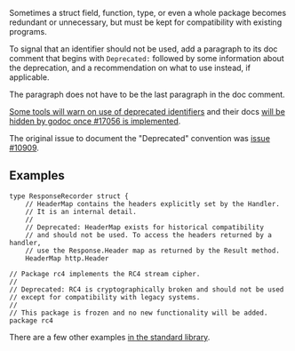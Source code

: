 Sometimes a struct field, function, type, or even a whole package becomes
redundant or unnecessary, but must be kept for compatibility with existing
programs.

To signal that an identifier should not be used, add a paragraph to its doc
comment that begins with `Deprecated:` followed by some information about the
deprecation, and a recommendation on what to use instead, if applicable.

The paragraph does not have to be the last paragraph in the doc comment.

[Some tools will warn on use of deprecated identifiers](https://staticcheck.io/docs/checks#SA1019)
and their docs [will be hidden by godoc once #17056 is implemented](https://golang.org/issue/17056).

The original issue to document the "Deprecated" convention was [issue #10909](https://golang.org/issue/10909).

## Examples

```
type ResponseRecorder struct {
	// HeaderMap contains the headers explicitly set by the Handler.
	// It is an internal detail.
	//
	// Deprecated: HeaderMap exists for historical compatibility
	// and should not be used. To access the headers returned by a handler,
	// use the Response.Header map as returned by the Result method.
	HeaderMap http.Header
```

```
// Package rc4 implements the RC4 stream cipher.
//
// Deprecated: RC4 is cryptographically broken and should not be used
// except for compatibility with legacy systems.
//
// This package is frozen and no new functionality will be added.
package rc4
```

There are a few other examples [in the standard library](https://golang.org/search?q=deprecated).